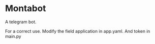 # Montabot
A telegram bot.

For a correct use. Modify the field application in app.yaml. And token in main.py
